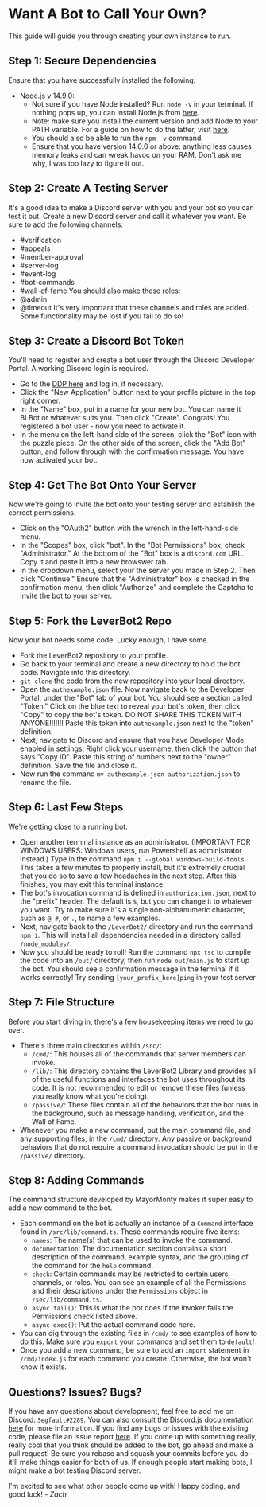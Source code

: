 Want A Bot to Call Your Own?
============================
This guide will guide you through creating your own instance to run.

## Step 1: Secure Dependencies
Ensure that you have successfully installed the following:
* Node.js v 14.9.0:
  * Not sure if you have Node installed? Run `node -v` in your terminal. If nothing pops up, you can install Node.js from [here](https://nodejs.org/en/).
  * Note: make sure you install the current version and add Node to your PATH variable. For a guide on how to do the latter, visit [here](https://helpdeskgeek.com/windows-10/add-windows-path-environment-variable/).
  * You should also be able to run the `npm -v` command.
  * Ensure that you have version 14.0.0 or above: anything less causes memory leaks and can wreak havoc on your RAM. Don't ask me why, I was too lazy to figure it out.

## Step 2: Create A Testing Server
It's a good idea to make a Discord server with you and your bot so you can test it out. Create a new Discord server and call it whatever you want. Be sure to add the following channels:
* #verification
* #appeals
* #member-approval
* #server-log
* #event-log
* #bot-commands
* #wall-of-fame
You should also make these roles:
* @admin
* @timeout
It's very important that these channels and roles are added. Some functionality may be lost if you fail to do so!

## Step 3: Create a Discord Bot Token
You'll need to register and create a bot user through the Discord Developer Portal. A working Discord login is required.
* Go to the [DDP here](https://discord.com/developers/applications/) and log in, if necessary.
* Click the "New Application" button next to your profile picture in the top right corner.
* In the "Name" box, put in a name for your new bot. You can name it BLBot or whatever suits you. Then click "Create". Congrats! You registered a bot user - now you need to activate it.
* In the menu on the left-hand side of the screen, click the "Bot" icon with the puzzle piece. On the other side of the screen, click the "Add Bot" button, and follow through with the confirmation message. You have now activated your bot.

## Step 4: Get The Bot Onto Your Server
Now we're going to invite the bot onto your testing server and establish the correct permissions.
* Click on the "OAuth2" button with the wrench in the left-hand-side menu.
* In the "Scopes" box, click "bot". In the "Bot Permissions" box, check "Administrator." At the bottom of the "Bot" box is a `discord.com` URL. Copy it and paste it into a new browswer tab.
* In the dropdown menu, select your the server you made in Step 2. Then click "Continue." Ensure that the "Administrator" box is checked in the confirmation menu, then click "Authorize" and complete the Captcha to invite the bot to your server.

## Step 5: Fork the LeverBot2 Repo
Now your bot needs some code. Lucky enough, I have some.
* Fork the LeverBot2 repository to your profile.
* Go back to your terminal and create a new directory to hold the bot code. Navigate into this directory.
* `git clone` the code from the new repository into your local directory.
* Open the `authexample.json` file. Now navigate back to the Developer Portal, under the "Bot" tab of your bot. You should see a section called "Token." Click on the blue text to reveal your bot's token, then click "Copy" to copy the bot's token. DO NOT SHARE THIS TOKEN WITH ANYONE!!!!!!! Paste this token into `authexample.json` next to the "token" definition.
* Next, navigate to Discord and ensure that you have Developer Mode enabled in settings. Right click your username, then click the button that says "Copy ID". Paste this string of numbers next to the "owner" definition. Save the file and close it.
* Now run the command `mv authexample.json authorization.json` to rename the file.

## Step 6: Last Few Steps
We're getting close to a running bot.
* Open another terminal instance as an administrator. (IMPORTANT FOR WINDOWS USERS: Windows users, run Powershell as administrator instead.) Type in the command `npm i --global windows-build-tools`. This takes a few minutes to properly install, but it's extremely crucial that you do so to save a few headaches in the next step. After this finishes, you may exit this terminal instance.
* The bot's invocation command is defined in `authorization.json`, next to the "prefix" header. The default is `$`, but you can change it to whatever you want. Try to make sure it's a single non-alphanumeric character, such as `@`, `#`, or `.`, to name a few examples.
* Next, navigate back to the `/LeverBot2/` directory and run the command `npm i`. This will install all dependencies needed in a directory called `/node_modules/`.
* Now you should be ready to roll! Run the command `npx tsc` to compile the code into an `/out/` directory, then run `node out/main.js` to start up the bot. You should see a confirmation message in the terminal if it works correctly! Try sending `[your_prefix_here]ping` in your test server.

## Step 7: File Structure
Before you start diving in, there's a few housekeeping items we need to go over.
* There's three main directories within `/src/`:
   * `/cmd/`: This houses all of the commands that server members can invoke.
   * `/lib/`: This directory contains the LeverBot2 Library and provides all of the useful functions and interfaces the bot uses throughout its code. It is not recommended to edit or remove these files (unless you really know what you're doing).
   * `/passive/`: These files contain all of the behaviors that the bot runs in the background, such as message handling, verification, and the Wall of Fame.
* Whenever you make a new command, put the main command file, and any supporting files, in the `/cmd/` directory. Any passive or background behaviors that do not require a command invocation should be put in the `/passive/` directory.

## Step 8: Adding Commands
The command structure developed by MayorMonty makes it super easy to add a new command to the bot.
* Each command on the bot is actually an instance of a `Command` interface found in `/src/lib/command.ts`. These commands require five items:
   * `names`: The name(s) that can be used to invoke the command.
   * `documentation`: The documentation section contains a short description of the command, example syntax, and the grouping of the command for the `help` command.
   * `check`: Certain commands may be restricted to certain users, channels, or roles. You can see an example of all the Permissions and their descriptions under the `Permissions` object in `/sec/lib/command.ts`.
   * `async fail()`: This is what the bot does if the invoker fails the Permissions check listed above.
   * `async exec()`: Put the actual command code here.
* You can dig through the existing files in `/cmd/` to see examples of how to do this. Make sure you `export` your commands and set them to `default`!
* Once you add a new command, be sure to add an `import` statement in `/cmd/index.js` for each command you create. Otherwise, the bot won't know it exists.

## Questions? Issues? Bugs?
If you have any questions about development, feel free to add me on Discord: `Segfault#2289`. You can also consult the Discord.js documentation [here](https://discord.js.org/#/docs/main/stable/general/welcome) for more information. If you find any bugs or issues with the existing code, please file an Issue report [here](https://github.com/new-zelind/LeverBot2/issues). If you come up with something really, really cool that you think should be added to the bot, go ahead and make a pull request! Be sure you rebase and squash your commits before you do - it'll make things easier for both of us. If enough people start making bots, I might make a bot testing Discord server.

I'm excited to see what other people come up with! Happy coding, and good luck!
*- Zach*
